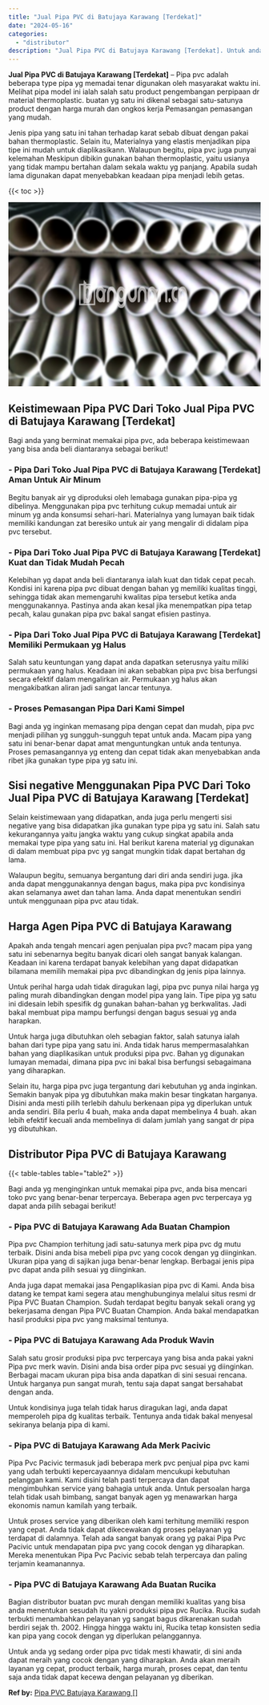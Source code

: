 ```yaml
---
title: "Jual Pipa PVC di Batujaya Karawang [Terdekat]"
date: "2024-05-16"
categories: 
  - "distributor"
description: "Jual Pipa PVC di Batujaya Karawang [Terdekat]. Untuk anda yg sedang order pipa pvc tidak mesti khawatir, di sini anda dapat meraih yang cocok dengan yang dih..."
---
```


**Jual Pipa PVC di Batujaya Karawang \[Terdekat\]** – Pipa pvc adalah beberapa type pipa yg memadai tenar digunakan oleh masyarakat waktu ini. Melihat pipa model ini ialah salah satu product pengembangan perpipaan dr material thermoplastic. buatan yg satu ini dikenal sebagai satu-satunya product dengan harga murah dan ongkos kerja Pemasangan pemasangan yang mudah.

Jenis pipa yang satu ini tahan terhadap karat sebab dibuat dengan pakai bahan thermoplastic. Selain itu, Materialnya yang elastis menjadikan pipa tipe ini mudah untuk diaplikasikann. Walaupun begitu, pipa pvc juga punyai kelemahan Meskipun dibikin gunakan bahan thermoplastic, yaitu usianya yang tidak mampu bertahan dalam sekala waktu yg panjang. Apabila sudah lama digunakan dapat menyebabkan keadaan pipa menjadi lebih getas.

{{< toc >}}

![Jual Pipa PVC di Batujaya Karawang [Terdekat]](/images/jaul-pipa-pvc-62.png)

## Keistimewaan Pipa PVC Dari Toko Jual Pipa PVC di Batujaya Karawang \[Terdekat\]

Bagi anda yang berminat memakai pipa pvc, ada beberapa keistimewaan yang bisa anda beli diantaranya sebagai berikut!

### \- Pipa Dari Toko Jual Pipa PVC di Batujaya Karawang \[Terdekat\] Aman Untuk Air Minum

Begitu banyak air yg diproduksi oleh lemabaga gunakan pipa-pipa yg dibelinya. Menggunakan pipa pvc terhitung cukup memadai untuk air minum yg anda konsumsi sehari-hari. Materialnya yang lumayan baik tidak memiliki kandungan zat beresiko untuk air yang mengalir di didalam pipa pvc tersebut.

### \- Pipa Dari Toko Jual Pipa PVC di Batujaya Karawang \[Terdekat\] Kuat dan Tidak Mudah Pecah

Kelebihan yg dapat anda beli diantaranya ialah kuat dan tidak cepat pecah. Kondisi ini karena pipa pvc dibuat dengan bahan yg memiliki kualitas tinggi, sehingga tidak akan memengaruhi kwalitas pipa tersebut ketika anda menggunakannya. Pastinya anda akan kesal jika menempatkan pipa tetap pecah, kalau gunakan pipa pvc bakal sangat efisien pastinya.

### \- Pipa Dari Toko Jual Pipa PVC di Batujaya Karawang \[Terdekat\] Memiliki Permukaan yg Halus

Salah satu keuntungan yang dapat anda dapatkan seterusnya yaitu miliki permukaan yang halus. Keadaan ini akan sebabkan pipa pvc bisa berfungsi secara efektif dalam mengalirkan air. Permukaan yg halus akan mengakibatkan aliran jadi sangat lancar tentunya.

### \- Proses Pemasangan Pipa Dari Kami Simpel

Bagi anda yg inginkan memasang pipa dengan cepat dan mudah, pipa pvc menjadi pilihan yg sungguh-sungguh tepat untuk anda. Macam pipa yang satu ini benar-benar dapat amat menguntungkan untuk anda tentunya. Proses pemasangannya yg enteng dan cepat tidak akan menyebabkan anda ribet jika gunakan type pipa yg satu ini.

## Sisi negative Menggunakan Pipa PVC Dari Toko Jual Pipa PVC di Batujaya Karawang \[Terdekat\]

Selain keistimewaan yang didapatkan, anda juga perlu mengerti sisi negative yang bisa didapatkan jika gunakan type pipa yg satu ini. Salah satu kekurangannya yaitu jangka waktu yang cukup singkat apabila anda memakai type pipa yang satu ini. Hal berikut karena material yg digunakan di dalam membuat pipa pvc yg sangat mungkin tidak dapat bertahan dg lama.

Walaupun begitu, semuanya bergantung dari diri anda sendiri juga. jika anda dapat menggunakannya dengan bagus, maka pipa pvc kondisinya akan selamanya awet dan tahan lama. Anda dapat menentukan sendiri untuk menggunaan pipa pvc atau tidak.

## Harga Agen Pipa PVC di Batujaya Karawang

Apakah anda tengah mencari agen penjualan pipa pvc? macam pipa yang satu ini sebenarnya begitu banyak dicari oleh sangat banyak kalangan. Keadaan ini karena terdapat banyak kelebihan yang dapat didapatkan bilamana memilih memakai pipa pvc dibandingkan dg jenis pipa lainnya.

Untuk perihal harga udah tidak diragukan lagi, pipa pvc punya nilai harga yg paling murah dibandingkan dengan model pipa yang lain. Tipe pipa yg satu ini didesain lebih spesifik dg gunakan bahan-bahan yg berkwalitas. Jadi bakal membuat pipa mampu berfungsi dengan bagus sesuai yg anda harapkan.

Untuk harga juga dibutuhkan oleh sebagian faktor, salah satunya ialah bahan dari type pipa yang satu ini. Anda tidak harus mempermasalahkan bahan yang diaplikasikan untuk produksi pipa pvc. Bahan yg digunakan lumayan memadai, dimana pipa pvc ini bakal bisa berfungsi sebagaimana yang diharapkan.

Selain itu, harga pipa pvc juga tergantung dari kebutuhan yg anda inginkan. Semakin banyak pipa yg dibutuhkan maka makin besar tingkatan harganya. Disini anda mesti pilih terlebih dahulu berkenaan pipa yg diperlukan untuk anda sendiri. Bila perlu 4 buah, maka anda dapat membelinya 4 buah. akan lebih efektif kecuali anda membelinya di dalam jumlah yang sangat dr pipa yg dibutuhkan.

## Distributor Pipa PVC di Batujaya Karawang

{{< table-tables table="table2" >}}

Bagi anda yg menginginkan untuk memakai pipa pvc, anda bisa mencari toko pvc yang benar-benar terpercaya. Beberapa agen pvc terpercaya yg dapat anda pilih sebagai berikut!

### \- Pipa PVC di Batujaya Karawang Ada Buatan Champion

Pipa pvc Champion terhitung jadi satu-satunya merk pipa pvc dg mutu terbaik. Disini anda bisa mebeli pipa pvc yang cocok dengan yg diinginkan. Ukuran pipa yang di sajikan juga benar-benar lengkap. Berbagai jenis pipa pvc dapat anda pilih sesuai yg diinginkan.

Anda juga dapat memakai jasa Pengaplikasian pipa pvc di Kami. Anda bisa datang ke tempat kami segera atau menghubunginya melalui situs resmi dr Pipa PVC Buatan Champion. Sudah terdapat begitu banyak sekali orang yg bekerjasama dengan Pipa PVC Buatan Champion. Anda bakal mendapatkan hasil produksi pipa pvc yang maksimal tentunya.

### \- Pipa PVC di Batujaya Karawang Ada Produk Wavin

Salah satu grosir produksi pipa pvc terpercaya yang bisa anda pakai yakni Pipa pvc merk wavin. Disini anda bisa order pipa pvc sesuai yg diinginkan. Berbagai macam ukuran pipa bisa anda dapatkan di sini sesuai rencana. Untuk harganya pun sangat murah, tentu saja dapat sangat bersahabat dengan anda.

Untuk kondisinya juga telah tidak harus diragukan lagi, anda dapat memperoleh pipa dg kualitas terbaik. Tentunya anda tidak bakal menyesal sekiranya belanja pipa di kami.

### \- Pipa PVC di Batujaya Karawang Ada Merk Pacivic

Pipa Pvc Pacivic termasuk jadi beberapa merk pvc penjual pipa pvc kami yang udah terbukti kepercayaannya didalam mencukupi kebutuhan pelanggan kami. Kami disini telah pasti terpercaya dan dapat mengimbuhkan service yang bahagia untuk anda. Untuk persoalan harga telah tidak usah bimbang, sangat banyak agen yg menawarkan harga ekonomis namun kamilah yang terbaik.

Untuk proses service yang diberikan oleh kami terhitung memiliki respon yang cepat. Anda tidak dapat dikecewakan dg proses pelayanan yg terdapat di dalamnya. Telah ada sangat banyak orang yg pakai Pipa Pvc Pacivic untuk mendapatan pipa pvc yang cocok dengan yg diharapkan. Mereka menentukan Pipa Pvc Pacivic sebab telah terpercaya dan paling terjamin keamanannya.

### \- Pipa PVC di Batujaya Karawang Ada Buatan Rucika

Bagian distributor buatan pvc murah dengan memiliki kualitas yang bisa anda menentukan sesudah itu yakni produksi pipa pvc Rucika. Rucika sudah terbukti menambahkan pelayanan yg sangat bagus dikarenakan sudah berdiri sejak th. 2002. Hingga hingga waktu ini, Rucika tetap konsisten sedia kan pipa yang cocok dengan yg diperlukan pelanggannya.

Untuk anda yg sedang order pipa pvc tidak mesti khawatir, di sini anda dapat meraih yang cocok dengan yang diharapkan. Anda akan meraih layanan yg cepat, product terbaik, harga murah, proses cepat, dan tentu saja anda tidak dapat kecewa dengan pelayanan yg diberikan.

**Ref by:** [Pipa PVC Batujaya Karawang []](https://id.wikipedia.org/wiki/Pipa)
